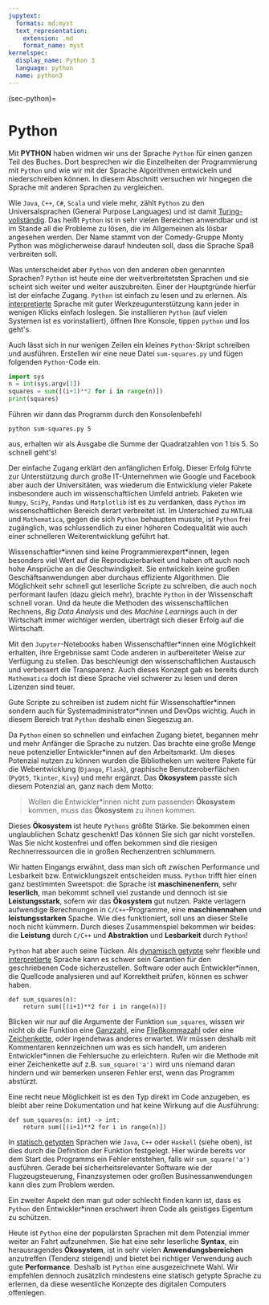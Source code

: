 ```yaml
---
jupytext:
  formats: md:myst
  text_representation:
    extension: .md
    format_name: myst
kernelspec:
  display_name: Python 3
  language: python
  name: python3
---
```


(sec-python)=
# Python

Mit **PYTHON** haben widmen wir uns der Sprache ``Python`` für einen ganzen Teil des Buches.
Dort besprechen wir die Einzelheiten der Programmierung mit ``Python`` und wie wir mit der Sprache Algorithmen entwickeln und niederschreiben können.
In diesem Abschnitt versuchen wir hingegen die Sprache mit anderen Sprachen zu vergleichen.

Wie ``Java``, ``C++``, ``C#``, ``Scala`` und viele mehr, zählt ``Python`` zu den Universalsprachen (General Purpose Languages) und ist damit [Turing-vollständig](info-universal-turing-machine). 
Das heißt ``Python`` ist in sehr vielen Bereichen anwendbar und ist im Stande all die Probleme zu lösen, die im Allgemeinen als lösbar angesehen werden.
Der Name stammt von der Comedy-Gruppe Monty Python was möglicherweise darauf hindeuten soll, dass die Sprache Spaß verbreiten soll.

Was unterscheidet aber ``Python`` von den anderen oben genannten Sprachen? 
``Python`` ist heute eine der weitverbreitetsten Sprachen und sie scheint sich weiter und weiter auszubreiten.
Einer der Hauptgründe hierfür ist der einfache Zugang.
``Python`` ist einfach zu lesen und zu erlernen.
Als [interpretierte](def-interpreter) Sprache mit guter Werkzeugunterstützung kann jeder in wenigen Klicks einfach loslegen.
Sie installieren ``Python`` (auf vielen Systemen ist es vorinstalliert), öffnen Ihre Konsole, tippen ``python`` und los geht's.

Auch lässt sich in nur wenigen Zeilen ein kleines ``Python``-Skript schreiben und ausführen.
Erstellen wir eine neue Datei ``sum-squares.py`` und fügen folgenden ``Python``-Code ein.

```python
import sys
n = int(sys.argv[1])
squares = sum([(i+1)**2 for i in range(n)])
print(squares)
```

Führen wir dann das Programm durch den Konsolenbefehl

```
python sum-squares.py 5
```

aus, erhalten wir als Ausgabe die Summe der Quadratzahlen von 1 bis 5.
So schnell geht's!

Der einfache Zugang erklärt den anfänglichen Erfolg.
Dieser Erfolg führte zur Unterstützung durch große IT-Unternehmen wie Google und Facebook aber auch der Universitäten, was wiederum die Entwicklung vieler Pakete insbesondere auch im wissenschaftlichen Umfeld antrieb.
Paketen wie ``Numpy``, ``SciPy``, ``Pandas`` und ``Matplotlib`` ist es zu verdanken, dass ``Python`` im wissenschaftlichen Bereich derart verbreitet ist.
Im Unterschied zu ``MATLAB`` und ``Mathematica``, gegen die sich ``Python`` behaupten musste, ist ``Python`` frei zugänglich, was schlussendlich zu einer höheren Codequalität wie auch einer schnelleren Weiterentwicklung geführt hat.

Wissenschaftler\*innen sind keine Programmierexpert\*innen, legen besonders viel Wert auf die Reproduzierbarkeit und haben oft auch noch hohe Ansprüche an die Geschwindigkeit.
Sie entwickeln keine großen Geschäftsanwendungen aber durchaus effiziente Algorithmen.
Die Möglichkeit sehr schnell gut leserliche Scripte zu schreiben, die auch noch performant laufen (dazu gleich mehr), brachte ``Python`` in der Wissenschaft schnell voran.
Und da heute die Methoden des wissenschaftlichen Rechnens, *Big Data Analysis* und des *Machine Learnings* auch in der Wirtschaft immer wichtiger werden, überträgt sich dieser Erfolg auf die Wirtschaft.

Mit den ``Jupyter``-Notebooks haben Wissenschaftler\*innen eine Möglichkeit erhalten, ihre Ergebnisse samt Code anderen in aufbereiteter Weise zur Verfügung zu stellen.
Das beschleunigt den wissenschaftlichen Austausch und verbessert die Transparenz.
Auch dieses Konzept gab es bereits durch ``Mathematica`` doch ist diese Sprache viel schwerer zu lesen und deren Lizenzen sind teuer.

Gute Scripte zu schreiben ist zudem nicht für Wissenschaftler\*innen sondern auch für Systemadministrator\*innen und DevOps wichtig.
Auch in diesem Bereich trat ``Python`` deshalb einen Siegeszug an.

Da ``Python`` einen so schnellen und einfachen Zugang bietet, begannen mehr und mehr Anfänger die Sprache zu nutzen.
Das brachte eine große Menge neue potenzieller Entwickler\*innen auf den Arbeitsmarkt.
Um dieses Potenzial nutzen zu können wurden die Bibliotheken um weitere Pakete für die Webentwicklung (``Django``, ``Flask``), graphische Benutzeroberflächen (``PyQt5``, ``Tkinter``, ``Kivy``) und mehr ergänzt.
Das **Ökosystem** passte sich diesem Potenzial an, ganz nach dem Motto:

>Wollen die Entwickler\*innen nicht zum passenden **Ökosystem** kommen, muss das **Ökosystem** zu ihnen kommen.

Dieses **Ökosystem** ist heute ``Pythons`` größte Stärke.
Sie bekommen einen unglaublichen Schatz geschenkt!
Das können Sie sich gar nicht vorstellen.
Was Sie nicht kostenfrei und offen bekommen sind die riesigen Rechnerressourcen die in großen Rechenzentren schlummern.

Wir hatten Eingangs erwähnt, dass man sich oft zwischen Performance und Lesbarkeit bzw. Entwicklungszeit entscheiden muss.
``Python`` trifft hier einen ganz bestimmten Sweetspot: die Sprache ist **maschinenenfern**, sehr **leserlich**, man bekommt schnell viel zustande und dennoch ist sie **Leistungsstark**, sofern wir das **Ökosystem** gut nutzen.
Pakte verlagern aufwendige Berechnungen in ``C/C++``-Programme, eine **maschinennahen** und **leistungsstarken** Spache.
Wie dies funktioniert, soll uns an dieser Stelle noch nicht kümmern.
Durch dieses Zusammenspiel bekommen wir beides: die **Leistung** durch ``C/C++`` und **Abstraktion** und **Lesbarkeit** durch ``Python``!

``Python`` hat aber auch seine Tücken.
Als [dynamisch getypte](sec-type-systems) sehr flexible und [interpretierte](def-interpreter) Sprache kann es schwer sein Garantien für den geschriebenen Code sicherzustellen.
Software oder auch Entwickler\*innen, die Quellcode analysieren und auf Korrektheit prüfen, können es schwer haben.

```{code-cell} python3
def sum_squares(n):
    return sum([(i+1)**2 for i in range(n)])
```

Blicken wir nur auf die Argumente der Funktion ``sum_squares``, wissen wir nicht ob die Funktion eine [Ganzzahl](sec-int), eine [Fließkommazahl](sec-float) oder eine [Zeichenkette](sec-string), oder irgendetwas anderes erwartet.
Wir müssen deshalb mit Kommentaren kennzeichnen um was es sich handelt, um anderen Entwickler\*innen die Fehlersuche zu erleichtern.
Rufen wir die Methode mit einer Zeichenkette auf z.B. ``sum_square('a')`` wird uns niemand daran hindern und wir bemerken unseren Fehler erst, wenn das Programm abstürzt.

Eine recht neue Möglichkeit ist es den Typ direkt im Code anzugeben, es bleibt aber reine Dokumentation und hat keine Wirkung auf die Ausführung:

```{code-cell} python3
def sum_squares(n: int) -> int:
    return sum([(i+1)**2 for i in range(n)])
```

In [statisch getypten](sec-type-systems) Sprachen wie ``Java``, ``C++`` oder ``Haskell`` (siehe oben), ist dies durch die Definition der Funktion festgelegt.
Hier würde bereits vor dem Start des Programms ein Fehler entstehen, falls wir ``sum_square('a')`` ausführen.
Gerade bei sicherheitsrelevanter Software wie der Flugzeugsteuerung, Finanzsystemen oder großen Businessanwendungen kann dies zum Problem werden.

Ein zweiter Aspekt den man gut oder schlecht finden kann ist, dass es ``Python`` den Entwickler\*innen erschwert ihren Code als geistiges Eigentum zu schützen. 

Heute ist ``Python`` eine der populärsten Sprachen mit dem Potenzial immer weiter an Fahrt aufzunehmen.
Sie hat eine sehr leserliche **Syntax**, ein herausragendes **Ökosystem**, ist in sehr vielen **Anwendungsbereichen** anzutreffen (Tendenz steigend) und bietet bei richtiger Verwendung auch gute **Performance**.
Deshalb ist ``Python`` eine ausgezeichnete Wahl.
Wir empfehlen dennoch zusätzlich mindestens eine statisch getypte Sprache zu erlernen, da diese wesentliche Konzepte des digitalen Computers offenlegen.
